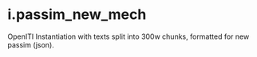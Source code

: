 # i.passim_new_mech
OpenITI Instantiation with texts split into 300w chunks, formatted for new passim (json).
